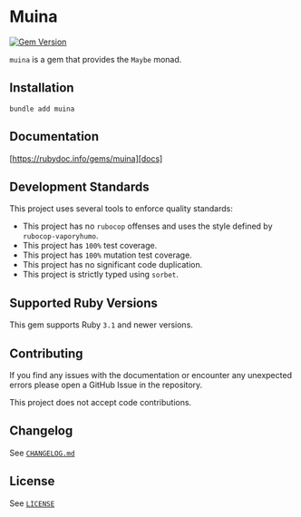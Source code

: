 # Muina
[![Gem Version](http://img.shields.io/gem/v/muina.svg)][docs]

`muina` is a gem that provides the `Maybe` monad.


## Installation
```
bundle add muina
```


## Documentation
[https://rubydoc.info/gems/muina][docs]


## Development Standards
This project uses several tools to enforce quality standards:
* This project has no `rubocop` offenses and uses the style defined by
  `rubocop-vaporyhumo`.
* This project has `100%` test coverage.
* This project has `100%` mutation test coverage.
* This project has no significant code duplication.
* This project is strictly typed using `sorbet`.


## Supported Ruby Versions
This gem supports Ruby `3.1` and newer versions.


## Contributing
If you find any issues with the documentation or encounter any unexpected errors
please open a GitHub Issue in the repository.

This project does not accept code contributions.


## Changelog
See [`CHANGELOG.md`](./CHANGELOG.md)


## License
See [`LICENSE`](./LICENSE)


[docs]: https://rubygems.org/gems/muina
